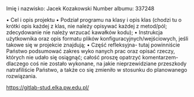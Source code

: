 Imię i nazwisko: Jacek Kozakowski
Number albumu: 337248

• Cel i opis projektu
• Podział programu na klasy i opis klas (chodzi tu o krótki opis każdej z
 klas, nie należy opisywać każdej z metod/pól; zdecydowanie nie należy
 wrzucać kawałków kodu);
• Instrukcja użytkownika oraz opis formatu plików konfiguracyjnych/wejściowych,
 jeśli takowe się w projekcie znajdują;
• Część refleksyjna- tutaj powinniście Państwo podsumować zakres wyko
 nanych prac oraz opisać rzeczy, których nie udało się osiągnąć; całość
 proszę opatrzyć komentarzem- dlaczego coś nie zostało wykonane, na jakie
 nieprzewidziane przeszkody natrafiliście Państwo, a także co się zmieniło
 w stosunku do planowanego rozwiązania.

https://gitlab-stud.elka.pw.edu.pl/